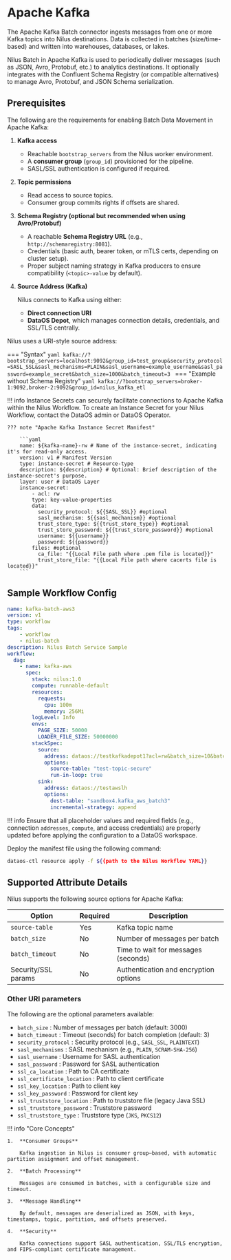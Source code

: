 # Apache Kafka

The Apache Kafka Batch connector ingests messages from one or more Kafka topics into Nilus destinations. Data is collected in batches (size/time-based) and written into warehouses, databases, or lakes.

Nilus Batch in Apache Kafka is used to periodically deliver messages (such as JSON, Avro, Protobuf, etc.) to analytics destinations. It optionally integrates with the Confluent Schema Registry (or compatible alternatives) to manage Avro, Protobuf, and JSON Schema serialization.

## Prerequisites

The following are the requirements for enabling Batch Data Movement in Apache Kafka:

1. **Kafka access**
     * Reachable `bootstrap_servers` from the Nilus worker environment.
     * A **consumer group** (`group_id`) provisioned for the pipeline.
     * SASL/SSL authentication is configured if required.
2. **Topic permissions**
     * Read access to source topics.
     * Consumer group commits rights if offsets are shared.
3. **Schema Registry (optional but recommended when using Avro/Protobuf)**
     * A reachable **Schema Registry URL** (e.g., `http://schemaregistry:8081`).
     * Credentials (basic auth, bearer token, or mTLS certs, depending on cluster setup).
     * Proper subject naming strategy in Kafka producers to ensure compatibility (`<topic>-value` by default).
4.  **Source Address (Kafka)**

    Nilus connects to Kafka using either:

    * **Direct connection URI**
    * **DataOS Depot**, which manages connection details, credentials, and SSL/TLS centrally.

Nilus uses a URI-style source address:

=== "Syntax"
    ```yaml
    kafka://?bootstrap_servers=localhost:9092&group_id=test_group&security_protocol=SASL_SSL&sasl_mechanisms=PLAIN&sasl_username=example_username&sasl_password=example_secret&batch_size=1000&batch_timeout=3
    ```
=== "Example without Schema Registry"
    ```yaml
    kafka://?bootstrap_servers=broker-1:9092,broker-2:9092&group_id=nilus_kafka_etl
    ```
<!-- === "Example With Schema Registry"
    ```yaml
    kafka://?bootstrap_servers=broker-1:9092&group_id=nilus_kafka_etl
      &schema_registry_url=https://schemaregistry.company.com
      &schema_registry_username=schema_user
      &schema_registry_password=secret
    ``` -->

!!! info
    Instance Secrets can securely facilitate connections to Apache Kafka within the Nilus Workflow. To create an Instance Secret for your Nilus Workflow, contact the DataOS admin or DataOS Operator.

    ??? note "Apache Kafka Instance Secret Manifest"

        ```yaml
        name: ${kafka-name}-rw # Name of the instance-secret, indicating it's for read-only access.
        version: v1 # Manifest Version           
        type: instance-secret # Resource-type
        description: ${description} # Optional: Brief description of the instance-secret's purpose.
        layer: user # DataOS Layer
        instance-secret:
            - acl: rw
            type: key-value-properties
            data:
              security_protocol: ${{SASL_SSL}} #optional
              sasl_mechanism: ${{sasl_mechanism}} #optional
              trust_store_type: ${{trust_store_type}} #optional
              trust_store_password: ${{trust_store_password}} #optional
              username: ${{username}}
              password: ${{password}}
            files: #optional
              ca_file: "{{Local File path where .pem file is located}}"
              trust_store_file: "{{Local File path where cacerts file is located}}"
        ```



## Sample Workflow Config

```yaml
name: kafka-batch-aws3
version: v1
type: workflow
tags:
    - workflow
    - nilus-batch
description: Nilus Batch Service Sample
workflow:
  dag:
    - name: kafka-aws
      spec:
        stack: nilus:1.0
        compute: runnable-default
        resources:
          requests:
            cpu: 100m
            memory: 256Mi
        logLevel: Info
        envs:
          PAGE_SIZE: 50000
          LOADER_FILE_SIZE: 50000000
        stackSpec:
          source:
            address: dataos://testkafkadepot1?acl=rw&batch_size=10&batch_timeout=30&group_id=test_group
            options:
              source-table: "test-topic-secure"
              run-in-loop: true
          sink:
            address: dataos://testawslh
            options:
              dest-table: "sandbox4.kafka_aws_batch3"
              incremental-strategy: append 
```

!!! info
    Ensure that all placeholder values and required fields (e.g., connection `addresses`, `compute`, and access credentials) are properly updated before applying the configuration to a DataOS workspace.


Deploy the manifest file using the following command:

```bash
dataos-ctl resource apply -f ${{path to the Nilus Workflow YAML}}
```

## Supported Attribute Details

Nilus supports the following source options for Apache Kafka:

| Option              | Required | Description                           |
| ------------------- | -------- | ------------------------------------- |
| `source-table`      | Yes      | Kafka topic name                      |
| `batch_size`        | No       | Number of messages per batch          |
| `batch_timeout`     | No       | Time to wait for messages (seconds)   |
| Security/SSL params | No       | Authentication and encryption options |

### **Other URI parameters**

The following are the optional parameters available:

* `batch_size` : Number of messages per batch (default: 3000)
* `batch_timeout` : Timeout (seconds) for batch completion (default: 3)
* `security_protocol` : Security protocol (e.g., `SASL_SSL`, `PLAINTEXT`)
* `sasl_mechanisms` : SASL mechanism (e.g., `PLAIN`, `SCRAM-SHA-256`)
* `sasl_username` : Username for SASL authentication
* `sasl_password` : Password for SASL authentication
* `ssl_ca_location` : Path to CA certificate
* `ssl_certificate_location` : Path to client certificate
* `ssl_key_location` : Path to client key
* `ssl_key_password` : Password for client key
* `ssl_truststore_location` : Path to truststore file (legacy Java SSL)
* `ssl_truststore_password` : Truststore password
* `ssl_truststore_type` : Truststore type (`JKS`, `PKCS12`)

!!! info "Core Concepts"

    1.  **Consumer Groups**

        Kafka ingestion in Nilus is consumer group–based, with automatic partition assignment and offset management.

    2.  **Batch Processing**

        Messages are consumed in batches, with a configurable size and timeout.

    3.  **Message Handling**

        By default, messages are deserialized as JSON, with keys, timestamps, topic, partition, and offsets preserved.

    4.  **Security**

        Kafka connections support SASL authentication, SSL/TLS encryption, and FIPS-compliant certificate management.

